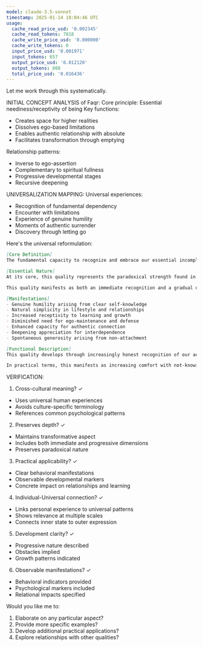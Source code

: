 ```yaml
---
model: claude-3.5-sonnet
timestamp: 2025-01-14 18:04:46 UTC
usage:
  cache_read_price_usd: '0.002345'
  cache_read_tokens: 7818
  cache_write_price_usd: '0.000000'
  cache_write_tokens: 0
  input_price_usd: '0.001971'
  input_tokens: 657
  output_price_usd: '0.012120'
  output_tokens: 808
  total_price_usd: '0.016436'
---
```


Let me work through this systematically.

INITIAL CONCEPT ANALYSIS of Faqr:
Core principle: Essential neediness/receptivity of being
Key functions: 
- Creates space for higher realities
- Dissolves ego-based limitations
- Enables authentic relationship with absolute
- Facilitates transformation through emptying

Relationship patterns:
- Inverse to ego-assertion
- Complementary to spiritual fullness
- Progressive developmental stages
- Recursive deepening

UNIVERSALIZATION MAPPING:
Universal experiences:
- Recognition of fundamental dependency
- Encounter with limitations
- Experience of genuine humility
- Moments of authentic surrender
- Discovery through letting go

Here's the universal reformulation:

```markdown
[Core Definition]
The fundamental capacity to recognize and embrace our essential incompleteness, creating space for greater possibilities through conscious surrender of false self-sufficiency. This quality enables authentic receptivity by acknowledging our inherent interdependence and need for that which transcends our limited self.

[Essential Nature]
At its core, this quality represents the paradoxical strength found in acknowledging genuine limitation. It operates through progressive recognition of our fundamental dependency on realities greater than ourselves, not as a negative lack but as positive openness to receiving. This receptivity requires releasing artificial self-sufficiency and embracing authentic neediness.

This quality manifests as both an immediate recognition and a gradual deepening process. It transforms our relationship with limitation from resistance to acceptance, revealing how our very incompleteness creates the necessary space for growth, connection, and the reception of deeper truths.

[Manifestations]
- Genuine humility arising from clear self-knowledge
- Natural simplicity in lifestyle and relationships
- Increased receptivity to learning and growth
- Diminished need for ego-maintenance and defense
- Enhanced capacity for authentic connection
- Deepening appreciation for interdependence
- Spontaneous generosity arising from non-attachment

[Functional Description]
This quality develops through increasingly honest recognition of our actual condition, dissolving layers of assumed self-sufficiency and revealing our essential interdependence. It operates by creating internal space through the release of false fullness, enabling genuine receptivity to emerge. This process transforms our relationship with limitation from perceived impediment to gateway for growth.

In practical terms, this manifests as increasing comfort with not-knowing, reduced defensive posturing, and natural simplification of life patterns. It enables deeper learning, more authentic relationships, and enhanced adaptability by removing the barriers of presumed knowledge and false self-sufficiency. This creates a sustainable foundation for both personal development and meaningful contribution to others.
```

VERIFICATION:
1. Cross-cultural meaning? ✓
- Uses universal human experiences
- Avoids culture-specific terminology
- References common psychological patterns

2. Preserves depth? ✓
- Maintains transformative aspect
- Includes both immediate and progressive dimensions
- Preserves paradoxical nature

3. Practical applicability? ✓
- Clear behavioral manifestations
- Observable developmental markers
- Concrete impact on relationships and learning

4. Individual-Universal connection? ✓
- Links personal experience to universal patterns
- Shows relevance at multiple scales
- Connects inner state to outer expression

5. Development clarity? ✓
- Progressive nature described
- Obstacles implied
- Growth patterns indicated

6. Observable manifestations? ✓
- Behavioral indicators provided
- Psychological markers included
- Relational impacts specified

Would you like me to:
1. Elaborate on any particular aspect?
2. Provide more specific examples?
3. Develop additional practical applications?
4. Explore relationships with other qualities?